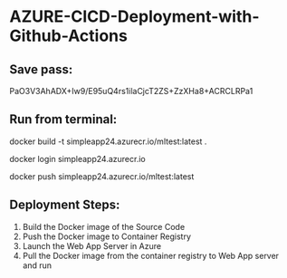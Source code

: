 # AZURE-CICD-Deployment-with-Github-Actions

## Save pass:

PaO3V3AhADX+Iw9/E95uQ4rs1ilaCjcT2ZS+ZzXHa8+ACRCLRPa1


## Run from terminal:

docker build -t simpleapp24.azurecr.io/mltest:latest .

docker login simpleapp24.azurecr.io

docker push simpleapp24.azurecr.io/mltest:latest


## Deployment Steps:

1. Build the Docker image of the Source Code
2. Push the Docker image to Container Registry
3. Launch the Web App Server in Azure 
4. Pull the Docker image from the container registry to Web App server and run 
